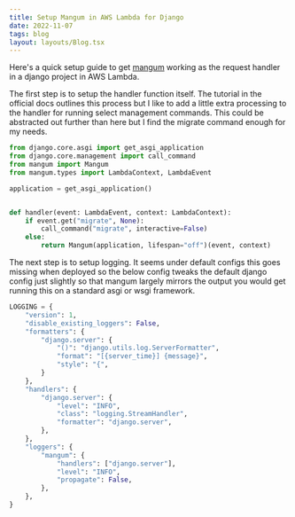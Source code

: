 ```yaml
---
title: Setup Mangum in AWS Lambda for Django
date: 2022-11-07
tags: blog
layout: layouts/Blog.tsx
---
```


Here's a quick setup guide to get [mangum](https://mangum.io/) working as the request handler in a django project in AWS Lambda.

<!--more-->


The first step is to setup the handler function itself. The tutorial in the official docs outlines this process but I like to add a little extra processing to the handler for running select management commands. This could be abstracted out further than here but I find the migrate command enough for my needs.

```python
from django.core.asgi import get_asgi_application
from django.core.management import call_command
from mangum import Mangum
from mangum.types import LambdaContext, LambdaEvent

application = get_asgi_application()


def handler(event: LambdaEvent, context: LambdaContext):
    if event.get("migrate", None):
        call_command("migrate", interactive=False)
    else:
        return Mangum(application, lifespan="off")(event, context)
```

The next step is to setup logging. It seems under default configs this goes missing when deployed so the below config tweaks the default django config just slightly so that mangum largely mirrors the output you would get running this on a standard asgi or wsgi framework.

```python
LOGGING = {
    "version": 1,
    "disable_existing_loggers": False,
    "formatters": {
        "django.server": {
            "()": "django.utils.log.ServerFormatter",
            "format": "[{server_time}] {message}",
            "style": "{",
        }
    },
    "handlers": {
        "django.server": {
            "level": "INFO",
            "class": "logging.StreamHandler",
            "formatter": "django.server",
        },
    },
    "loggers": {
        "mangum": {
            "handlers": ["django.server"],
            "level": "INFO",
            "propagate": False,
        },
    },
}
```
